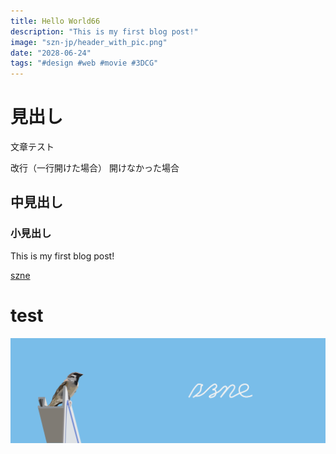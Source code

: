 ```yaml
---
title: Hello World66
description: "This is my first blog post!"
image: "szn-jp/header_with_pic.png"
date: "2028-06-24"
tags: "#design #web #movie #3DCG"
---
```


# 見出し

文章テスト

改行（一行開けた場合）
開けなかった場合

## 中見出し

### 小見出し

This is my first blog post!

[szne](https://szn.jp)

<h1>test</h1>

![alt text](szn-jp/header_with_pic.png)